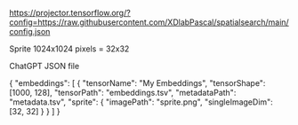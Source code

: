 https://projector.tensorflow.org/?config=https://raw.githubusercontent.com/XDlabPascal/spatialsearch/main/config.json


Sprite 1024x1024 pixels
= 32x32


ChatGPT JSON file

{
  "embeddings": [
    {
      "tensorName": "My Embeddings",
      "tensorShape": [1000, 128],
      "tensorPath": "embeddings.tsv",
      "metadataPath": "metadata.tsv",
      "sprite": {
        "imagePath": "sprite.png",
        "singleImageDim": [32, 32]
      }
    }
  ]
}

